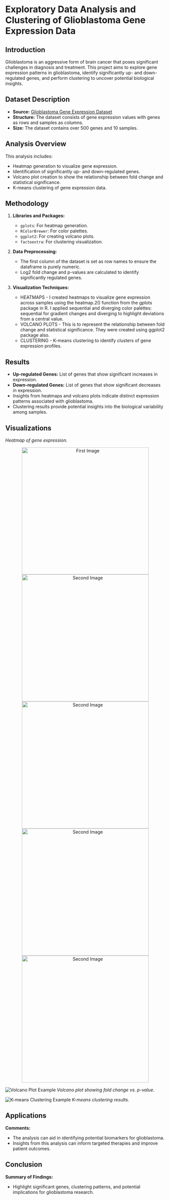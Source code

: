 # Exploratory Data Analysis and Clustering of Glioblastoma Gene Expression Data

## Introduction
Glioblastoma is an aggressive form of brain cancer that poses significant challenges in diagnosis and treatment. This project aims to explore gene expression patterns in glioblastoma, identify significantly up- and down-regulated genes, and perform clustering to uncover potential biological insights.

## Dataset Description
- **Source:** [Glioblastoma Gene Expression Dataset](https://raw.githubusercontent.com/HackBio-Internship/public_datasets/main/Cancer2024/glioblastoma.csv)
- **Structure:** The dataset consists of gene expression values with genes as rows and samples as columns.
- **Size:** The dataset contains over 500 genes and 10 samples.

## Analysis Overview
This analysis includes:
- Heatmap generation to visualize gene expression.
- Identification of significantly up- and down-regulated genes.
- Volcano plot creation to show the relationship between fold change and statistical significance.
- K-means clustering of gene expression data.

## Methodology
1. **Libraries and Packages:**
   - `gplots`: For heatmap generation.
   - `RColorBrewer`: For color palettes.
   - `ggplot2`: For creating volcano plots.
   - `factoextra`: For clustering visualization.

2. **Data Preprocessing:**
   - The first column of the dataset is set as row names to ensure the dataframe is purely numeric.
   - Log2 fold change and p-values are calculated to identify significantly regulated genes.

3. **Visualization Techniques:**
   - HEATMAPS - I created heatmaps to visualize gene expression across samples using the heatmap.2() function from the gplots package in R. I applied sequential and 
                diverging color palettes: sequential for gradient changes and diverging to highlight deviations from a central value.
   - VOLCANO PLOTS - This is to represent the relationship between fold change and statistical significance. They were created using ggplot2 package also.
   - CLUSTERING - K-means clustering to identify clusters of gene expression profiles.

## Results
- **Up-regulated Genes:** List of genes that show significant increases in expression.
- **Down-regulated Genes:** List of genes that show significant decreases in expression.
- Insights from heatmaps and volcano plots indicate distinct expression patterns associated with glioblastoma.
- Clustering results provide potential insights into the biological variability among samples.

## Visualizations
*Heatmap of gene expression.*
<p align="center">
  <img src="https://drive.google.com/uc?id=1LnzCDJirnBI6ZbslLBJydGNVfp8WZl_f" alt="First Image" width="400"/>
  <img src="https://drive.google.com/uc?id=1LnzCDJirnBI6ZbslLBJydGNVfp8WZl_f" alt="Second Image" width="400"/>
   <img src="https://drive.google.com/uc?id=1LnzCDJirnBI6ZbslLBJydGNVfp8WZl_f" alt="Second Image" width="400"/>
   <img src="https://drive.google.com/uc?id=1LnzCDJirnBI6ZbslLBJydGNVfp8WZl_f" alt="Second Image" width="400"/>
   <img src="https://drive.google.com/uc?id=1LnzCDJirnBI6ZbslLBJydGNVfp8WZl_f" alt="Second Image" width="400"/>
</p>


![Volcano Plot Example](path/to/volcano_plot.png)
*Volcano plot showing fold change vs. p-value.*

![K-means Clustering Example](path/to/clustering.png)
*K-means clustering results.*


## Applications

**Comments:**
- The analysis can aid in identifying potential biomarkers for glioblastoma.
- Insights from this analysis can inform targeted therapies and improve patient outcomes.

## Conclusion

**Summary of Findings:**
- Highlight significant genes, clustering patterns, and potential implications for glioblastoma research.
